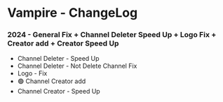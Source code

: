 # Vampire - ChangeLog

### 2024 - General Fix + Channel Deleter Speed Up + Logo Fix + Creator add + Creator Speed Up 
- Channel Deleter - Speed Up
- Channel Deleter - Not Delete Channel Fix
- Logo - Fix
- 🟢 Channel Creator add
- Channel Creator - Speed Up
